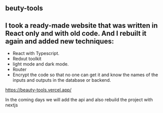 
## beuty-tools
## I took a ready-made website that was written in React only and with old code. And I rebuilt it again and added new techniques:
- React with Typescript.
- Redxut toolkit
- light mode and dark mode.
- Router
- Encrypt the code so that no one can get it and know the names of the inputs and outputs in the database or backend.

https://beauty-tools.vercel.app/



In the coming days we will add the api and also rebuild the project with nextjs
